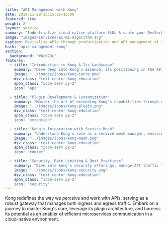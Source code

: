 ```yaml
---
title: "API Management with Kong"
date: 2018-11-28T15:15:26+10:00
featured: true
weight: 2
layout: service
summary: "Industrialize cloud native platform SLOs & scale your DevSecOps in an SRE model."
image: "images/services/ai-mi-algorithm.svg"
caption: Revitalize APIs through productization and API management at the core
hash: "apis-management-kong"
section:
  background: "#6c973c"
features:
  - title: "Introduction to Kong & Its Landscape"
    summary: "Dive deep into Kong's essence, its positioning in the API gateway domain, and its significance in modern microservice architectures."
    image: "../images/icons/kong-intro.png"
    div_class: "text-center kong-education"
    span_class: "icon-serv py-2"
    icon: "api"

  - title: "Plugin Development & Customization"
    summary: "Master the art of extending Kong's capabilities through custom plugin development, tailoring its behavior to meet specific needs."
    image: "../images/icons/kong-plugin.png"
    div_class: "text-center kong-education"
    span_class: "icon-serv py-2"
    icon: "extension"

  - title: "Kong's Integration with Service Mesh"
    summary: "Understand Kong's role as a service mesh manager, ensuring seamless, secure, and efficient inter-service communication."
    image: "../images/icons/kong-mesh.png"
    div_class: "text-center kong-education"
    span_class: "icon-serv py-2"
    icon: "router"

  - title: "Security, Rate Limiting & Best Practices"
    summary: "Dive into Kong's security offerings, manage API traffic through rate limiting, and adopt best practices for optimum performance."
    image: "../images/icons/kong-security.png"
    div_class: "text-center kong-education"
    span_class: "icon-serv py-2"
    icon: "security"
---
```


Kong redefines the way we perceive and work with APIs, serving as a robust gateway that manages both ingress and egress traffic. Embark on a journey to master Kong's core, leverage its plugin architecture, and harness its potential as an enabler of efficient microservices communication in a cloud-native environment.
